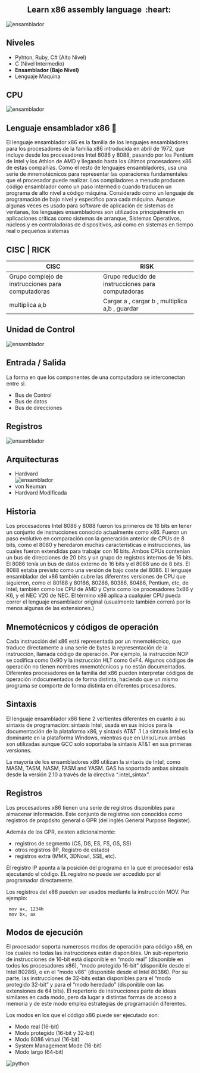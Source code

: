 <h2 align="center">Learn x86 assembly language &nbsp;:heart:&nbsp;</h2>

![ensamblador](./Images/ensamblador8.jpg)

## Niveles 

- Pyhton, Ruby, C# (Alto Nivel)
- C (Nivel Intermedio) <br>
- <B>Ensamblador (Bajo Nivel)</B>
- Lenguaje Maquina

## CPU

![ensamblador](./Images/diagram.PNG)

## Lenguaje ensamblador x86 🔬

El lenguaje ensamblador x86 es la familia de los lenguajes ensambladores para los procesadores de la familia x86 introducida en abril de 1972, que incluye desde los procesadores Intel 8086 y 8088, pasando por los Pentium de Intel y los Athlon de AMD y llegando hasta los últimos procesadores x86 de estas compañías. Como el resto de lenguajes ensambladores, usa una serie de mnemotécnicos para representar las operaciones fundamentales que el procesador puede realizar. Los compiladores a menudo producen código ensamblador como un paso intermedio cuando traducen un programa de alto nivel a código máquina. Considerado como un lenguaje de programación de bajo nivel y específico para cada máquina. Aunque algunas veces es usado para software de aplicación de sistemas de ventanas, los lenguajes ensambladores son utilizados principalmente en aplicaciones críticas como sistemas de arranque, Sistemas Operativos, núcleos y en controladoras de dispositivos, así como en sistemas en tiempo real o pequeños sistemas

## CISC | RICK

| CISC                                                               |   RISK                                                  |  
|--------------------------------------------------------------------|---------------------------------------------------------|
| Grupo complejo de instrucciones para computadoras                  | Grupo reducido de instrucciones para computadoras       |  
| multiplica a,b                                                     | Cargar a , cargar b , multiplica a,b , guardar          |
               
## Unidad de Control

![ensamblador](./Images/UC.jpg)

## Entrada / Salida

La forma en que los componentes de una computadora se interconectan entre si.

- Bus de Control
- Bus de datos
- Bus de direcciones

## Registros

![ensamblador](./Images/registro.PNG)

## Arquitecturas

- Hardvard <br>
![ensamblador](./Images/harvard.png)
- von Neuman
- Hardvard Modificada

## Historia

Los procesadores Intel 8086 y 8088 fueron los primeros de 16 bits en tener un conjunto de instrucciones conocido actualmente como x86. Fueron un paso evolutivo en comparación con la generación anterior de CPUs de 8 bits, como el 8080 y heredaron muchas características e instrucciones, las cuales fueron extendidas para trabajar con 16 bits. Ambos CPUs contenían un bus de direcciones de 20 bits y un grupo de registros internos de 16 bits. El 8086 tenía un bus de datos externo de 16 bits y el 8088 uno de 8 bits. El 8088 estaba previsto como una versión de bajo coste del 8086. El lenguaje ensamblador del x86 también cubre las diferentes versiones de CPU que siguieron, como el 80188 y 80186, 80286, 80386, 80486, Pentium, etc, de Intel, también como los CPU de AMD y Cyrix como los procesadores 5x86 y K6, y el NEC V20 de NEC. El término x86 aplica a cualquier CPU pueda correr el lenguaje ensamblador original (usualmente también correrá por lo menos algunas de las extensiones.)
                                                     
## Mnemotécnicos y códigos de operación

Cada instrucción del x86 está representada por un mnemotécnico, que traduce directamente a una serie de bytes la representación de la instrucción, llamada código de operación. Por ejemplo, la instrucción NOP se codifica como 0x90 y la instrucción HLT como 0xF4. Algunos códigos de operación no tienen nombres mnemotécnicos y no están documentados. Diferentes procesadores en la familia del x86 pueden interpretar códigos de operación indocumentados de forma distinta, haciendo que un mismo programa se comporte de forma distinta en diferentes procesadores.

## Sintaxis

El lenguaje ensamblador x86 tiene 2 vertientes diferentes en cuanto a su sintaxis de programación: sintaxis Intel, usada en sus inicios para la documentación de la plataforma x86, y sintaxis AT&T .1 La sintaxis Intel es la dominante en la plataforma Windows, mientras que en Unix/Linux ambas son utilizadas aunque GCC solo soportaba la sintaxis AT&T en sus primeras versiones.

La mayoría de los ensambladores x86 utilizan la sintaxis de Intel, como MASM, TASM, NASM, FASM and YASM. GAS ha soportado ambas sintaxis desde la versión 2.10 a través de la directiva “.intel_sintax”.

## Registros

Los procesadores x86 tienen una serie de registros disponibles para almacenar información. Este conjunto de registros son conocidos como registros de propósito general o GPR (del inglés General Purpose Register).

Además de los GPR, existen adicionalmente:
- registros de segmento (CS, DS, ES, FS, GS, SS)
- otros registros (IP, Registro de estado)
- registros extra (MMX, 3DNow!, SSE, etc).

El registro IP apunta a la posición del programa en la que el procesador está ejecutando el código. EL registro no puede ser accedido por el programador directamente.

Los registros del x86 pueden ser usados mediante la instrucción MOV. Por ejemplo:
```
 mov ax, 1234h
 mov bx, ax
```
## Modos de ejecución

El procesador soporta numerosos modos de operación para código x86, en los cuales no todas las instrucciones están disponibles. Un sub-repertorio de instrucciones de 16-bit está disponible en “modo real” (disponible en todos los procesadores x86), “modo protegido 16-bit” (disponible desde el Intel 80286), o en el “modo v86” (disponible desde el Intel 80386). Por su parte, las instrucciones de 32-bits están disponibles para el “modo protegido 32-bit” y para el “modo heredado” (disponible con las extensiones de 64 bits). El repertorio de instrucciones parte de ideas similares en cada modo, pero da lugar a distintas formas de acceso a memoria y de este modo emplea estrategias de programación diferentes.

Los modos en los que el código x86 puede ser ejecutado son:

- Modo real (16-bit)
- Modo protegido (16-bit y 32-bit)
- Modo 8086 virtual (16-bit)
- System Management Mode (16-bit)
- Modo largo (64-bit)

![python](./Images/ensamblador4.jpg)
